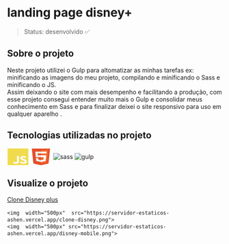 # landing page disney+

>Status: desenvolvido ✅

## Sobre o projeto
<p> 
  Neste projeto utilizei o Gulp para altomatizar as minhas tarefas ex: minificando as imagens do meu projeto, compilando e minificando o Sass e minificando o JS.
  <br>
  Assim deixando o site com mais desempenho e facilitando a produção, com esse projeto consegui entender muito mais o Gulp e consolidar meus conhecimento em Sass e para 
  finalizar deixei o site responsivo para uso em qualquer aparelho .
</p>
 
 ## Tecnologias utilizadas no projeto 
  <img align="center" alt="Js" height="40" width="50" src="https://raw.githubusercontent.com/devicons/devicon/master/icons/javascript/javascript-plain.svg">
  <img align="center" alt="HTML" height="40" width="50" src="https://raw.githubusercontent.com/devicons/devicon/master/icons/html5/html5-original.svg">
  <img align="center" alt="sass" height="40" width="50" src="https://cdn.jsdelivr.net/gh/devicons/devicon/icons/sass/sass-original.svg" />
  <img align="center" alt="gulp" height="40" width="50" src="https://cdn.jsdelivr.net/gh/devicons/devicon/icons/gulp/gulp-plain.svg" />
  
 ## Visualize o projeto 
 <a href="https://landingpage-disneyplus-2eta-h00equ8z8-rennanveras.vercel.app">Clone Disney plus</a>
 <div display="flex">
  
    <img  width="500px"  src="https://servidor-estaticos-ashen.vercel.app/clone-disney.png">
    <img  width="500px" src="https://servidor-estaticos-ashen.vercel.app/disney-mobile.png">
 </div>

